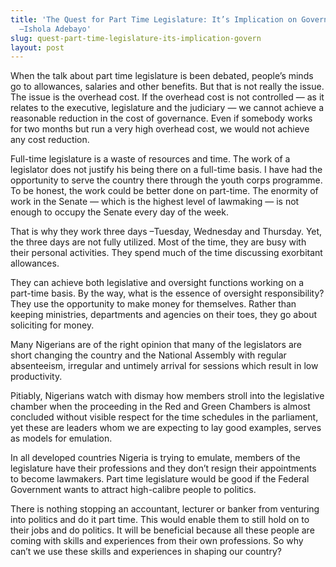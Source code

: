 ```yaml
---
title: 'The Quest for Part Time Legislature: It’s Implication on Governance in Nigeria
  –Ishola Adebayo'
slug: quest-part-time-legislature-its-implication-govern
layout: post
---
```


When the talk about part time legislature is been debated, people’s minds go to allowances, salaries and other benefits. But that is not really the issue. The issue is the overhead cost. If the overhead cost is not controlled — as it relates to the executive, legislature and the judiciary — we cannot achieve a reasonable reduction in the cost of governance. Even if somebody works for two months but run a very high overhead cost, we would not achieve any cost reduction.

Full-time legislature is a waste of resources and time. The work of a legislator does not justify his being there on a full-time basis. I have had the opportunity to serve the country there through the youth corps programme. To be honest, the work could be better done on part-time. The enormity of work in the Senate — which is the highest level of lawmaking — is not enough to occupy the Senate every day of the week.

That is why they work three days –Tuesday, Wednesday and Thursday. Yet, the three days are not fully utilized. Most of the time, they are busy with their personal activities. They spend much of the time discussing exorbitant allowances.

They can achieve both legislative and oversight functions working on a part-time basis. By the way, what is the essence of oversight responsibility? They use the opportunity to make money for themselves. Rather than keeping ministries, departments and agencies on their toes, they go about soliciting for money.

Many Nigerians are of the right opinion that many of the legislators are short changing the country and the National Assembly with regular absenteeism, irregular and untimely arrival for sessions which result in low productivity. 

Pitiably, Nigerians watch with dismay how members stroll into the legislative chamber when the proceeding in the Red and Green Chambers is almost concluded without visible respect for the time schedules in the parliament, yet these are leaders whom we are expecting to lay good examples, serves as models for emulation.

In all developed countries Nigeria is trying to emulate, members of the legislature have their professions and they don’t resign their appointments to become lawmakers. Part time legislature would be good if the Federal Government wants to attract high-calibre people to politics. 

There is nothing stopping an accountant, lecturer or banker from venturing into politics and do it part time. This would enable them to still hold on to their jobs and do politics. It will be beneficial because all these people are coming with skills and experiences from their own professions. So why can’t we use these skills and experiences in shaping our country?
